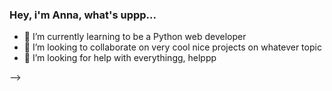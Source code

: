 ### Hey, i'm Anna, what's uppp...

- 🌱 I’m currently learning to be a Python web developer
- 👯 I’m looking to collaborate on very cool nice projects on whatever topic
- 🤔 I’m looking for help with everythingg, helppp 

-->
